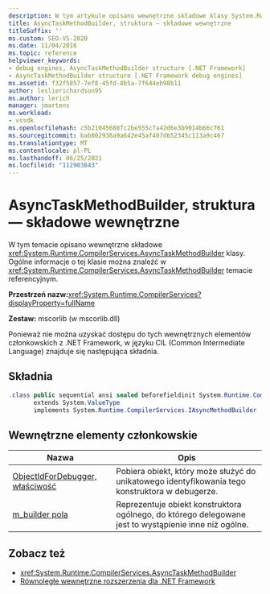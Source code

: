 ```yaml
---
description: W tym artykule opisano wewnętrzne składowe klasy System.Runtime.CompilerServices.AsyncTaskMethodBuilder.
title: AsyncTaskMethodBuilder, struktura — składowe wewnętrzne
titleSuffix: ''
ms.custom: SEO-VS-2020
ms.date: 11/04/2016
ms.topic: reference
helpviewer_keywords:
- debug engines, AsyncTaskMethodBuilder structure [.NET Framework]
- AsyncTaskMethodBuilder structure [.NET Framework debug engines]
ms.assetid: f32f5857-7ef8-45fd-8b5a-7f644eb98b11
author: leslierichardson95
ms.author: lerich
manager: jmartens
ms.workload:
- vssdk
ms.openlocfilehash: c5b21045688fc2be555c7a42d6e3b9014b66c761
ms.sourcegitcommit: bab002936a9a642e45af407d652345c113a9c467
ms.translationtype: MT
ms.contentlocale: pl-PL
ms.lasthandoff: 06/25/2021
ms.locfileid: "112903843"
---
```

# <a name="asynctaskmethodbuilder-structure---internal-members"></a>AsyncTaskMethodBuilder, struktura — składowe wewnętrzne
W tym temacie opisano wewnętrzne składowe <xref:System.Runtime.CompilerServices.AsyncTaskMethodBuilder> klasy. Ogólne informacje o tej klasie można znaleźć w <xref:System.Runtime.CompilerServices.AsyncTaskMethodBuilder> temacie referencyjnym.

 **Przestrzeń nazw:**<xref:System.Runtime.CompilerServices?displayProperty=fullName>

 **Zestaw:** mscorlib (w mscorlib.dll)

 Ponieważ nie można uzyskać dostępu do tych wewnętrznych elementów członkowskich z .NET Framework, w języku CIL (Common Intermediate Language) znajduje się następująca składnia.

## <a name="syntax"></a>Składnia

```csharp
.class public sequential ansi sealed beforefieldinit System.Runtime.CompilerServices.AsyncTaskMethodBuilder
       extends System.ValueType
       implements System.Runtime.CompilerServices.IAsyncMethodBuilder
```

## <a name="internal-members"></a>Wewnętrzne elementy członkowskie

|Nazwa|Opis|
|----------|-----------------|
|[ObjectIdForDebugger, właściwość](../../extensibility/debugger/asynctaskmethodbuilder-objectidfordebugger-property.md)|Pobiera obiekt, który może służyć do unikatowego identyfikowania tego konstruktora w debugerze.|
|[m_builder pola](../../extensibility/debugger/asynctaskmethodbuilder-m-builder-field.md)|Reprezentuje obiekt konstruktora ogólnego, do którego delegowane jest to wystąpienie inne niż ogólne.|

## <a name="see-also"></a>Zobacz też
- <xref:System.Runtime.CompilerServices.AsyncTaskMethodBuilder>
- [Równoległe wewnętrzne rozszerzenia dla .NET Framework](../../extensibility/debugger/parallel-extension-internals-for-the-dotnet-framework.md)
